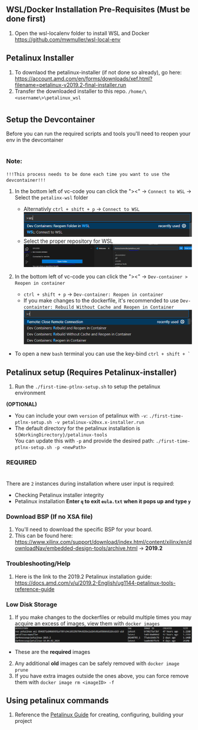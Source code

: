 ## WSL/Docker Installation Pre-Requisites **(Must be done first)**
1) Open the wsl-localenv folder to install WSL and Docker
https://github.com/mwmuller/wsl-local-env

## Petalinux Installer

1) To downlaod the petalinux-installer (if not done so already), go here: https://account.amd.com/en/forms/downloads/xef.html?filename=petalinux-v2019.2-final-installer.run
2) Transfer the downloaded installer to this repo. ```/home/\<username\>\petalinux_wsl```
#
## Setup the Devcontainer
Before you can run the required scripts and tools you'll need to reopen your env in the devcontainer
#
### Note:
    !!!This process needs to be done each time you want to use the devcontainer!!!
1) In the bottom left of vc-code you can click the "><" -> ```Connect to WSL``` -> Select the ```petalinx-wsl``` folder <br />
    - Alternativly ```ctrl + shift + p``` -> ```Connect to WSL``` <br />
![Opening repo WSL ](./.devcontainer/readmeImages/openWSL.PNG)
    - Select the proper repository for WSL <br />
![Opening repo WSL ](./.devcontainer/readmeImages/openFolderWSL.PNG)

2) In the bottom left of vc-code you can click the "><" -> ```Dev-container > Reopen in container``` <br />
    - ```ctrl + shift + p``` -> ```Dev-container: Reopen in container```
    - If you make changes to the dockerfile, it's recommended to use ```Dev-containter: Rebuild Without Cache and Reopen in Container``` <br />
![Opening Dev Container](./.devcontainer/readmeImages/openContainer.PNG)

- To open a new ```bash``` terminal you can use the key-bind ```ctrl + shift + ` ```

## Petalinux setup **(Requires Petalinux-installer)**
1) Run the ```./first-time-ptlnx-setup.sh``` to setup the petalinux environment

**(OPTIONAL)**
- You can include your own ```version``` of petalinux with ```-v```: ```./first-time-ptlnx-setup.sh -v petalinux-v20xx.x-installer.run```
- The default directory for the petalinux installation is ```${WorkingDirectory}/petalinux-tools``` <br />
You can update this with ```-p``` and provide the desired path: ```./first-time-ptlnx-setup.sh -p <newPath>```
### REQUIRED ###
#
There are ```2``` instances during installation where user input is required: 
- Checking Petalinux installer integrity
- Petalinux installation
**Enter ```q``` to exit ```eula.txt``` when it pops up and type ```y```**

### Download BSP (If no XSA file)
1) You'll need to download the specific BSP for your board.
2) This can be found here: https://www.xilinx.com/support/download/index.html/content/xilinx/en/downloadNav/embedded-design-tools/archive.html -> **2019.2**

### Troubleshooting/Help
1) Here is the link to the 2019.2 Petalinux installation guide: https://docs.amd.com/v/u/2019.2-English/ug1144-petalinux-tools-reference-guide


### Low Disk Storage
1) If you make changes to the dockerfiles or rebuild multiple times you may acquire an excess of images, view them with ```docker images```
![Docker Images](./.devcontainer/readmeImages/DockerImageSize.PNG)
- These are the **required** images
2) Any additional **old** images can be safely removed with ```docker image prune```
3) If you have extra images outside the ones above, you can force remove them with ```docker image rm <imageID> -f```


## Using petalinux commands
1) Reference the [Petalinux Guide](PetalinuxGuide.md) for creating, configuring, building your project
